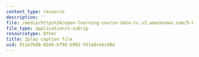 ```yaml
---
content_type: resource
description: ''
file: /media/https%3A/open-learning-course-data-rc.s3.amazonaws.com/5-60-thermodynamics-kinetics-spring-2008/911e7bd882e6bf98b902551a8cebc90a_dkHcgAzsvAk.srt
file_type: application/x-subrip
resourcetype: Other
title: 3play caption file
uid: 911e7bd8-82e6-bf98-b902-551a8cebc90a
---
```


